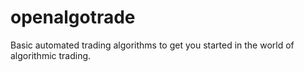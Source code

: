 # openalgotrade
Basic automated trading algorithms to get you started in the world of algorithmic trading.
